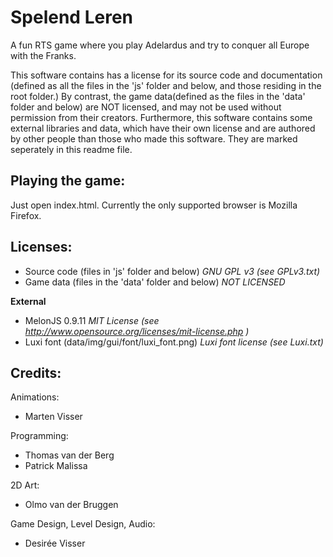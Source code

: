 Spelend Leren
=============

A fun RTS game where you play Adelardus and try to conquer all Europe with the Franks.

This software contains has a license for its source code and documentation (defined as all the files in the 'js' folder and below, and those residing in the root folder.) By contrast, the game data(defined as the files in the 'data' folder and below) are NOT licensed, and may not be used without permission from their creators. Furthermore, this software contains some external libraries and data, which have their own license and are authored by other people than those who made this software. They are marked seperately in this readme file.

Playing the game:
---------

Just open index.html. Currently the only supported browser is Mozilla Firefox.

Licenses:
---------

 * Source code (files in 'js' folder and below) _GNU GPL v3 (see GPLv3.txt)_
 * Game data (files in the 'data' folder and below) _NOT LICENSED_

**External**

 * MelonJS 0.9.11 _MIT License (see http://www.opensource.org/licenses/mit-license.php )_
 * Luxi font (data/img/gui/font/luxi_font.png) _Luxi font license (see Luxi.txt)_

Credits:
--------

Animations:
 * Marten Visser

Programming:
 * Thomas van der Berg
 * Patrick Malissa

2D Art:
 * Olmo van der Bruggen

Game Design, Level Design, Audio:
 * Desirée Visser
